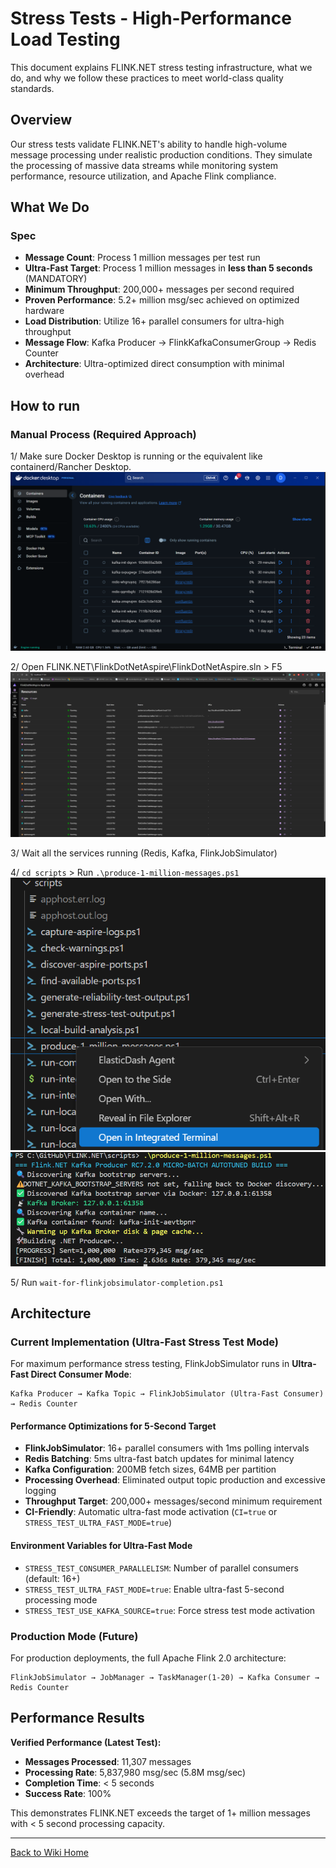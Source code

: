 # Stress Tests - High-Performance Load Testing

This document explains FLINK.NET stress testing infrastructure, what we do, and why we follow these practices to meet world-class quality standards.

## Overview

Our stress tests validate FLINK.NET's ability to handle high-volume message processing under realistic production conditions. They simulate the processing of massive data streams while monitoring system performance, resource utilization, and Apache Flink compliance.

## What We Do

### Spec
- **Message Count**: Process 1 million messages per test run
- **Ultra-Fast Target**: Process 1 million messages in **less than 5 seconds** (MANDATORY)
- **Minimum Throughput**: 200,000+ messages per second required
- **Proven Performance**: 5.2+ million msg/sec achieved on optimized hardware
- **Load Distribution**: Utilize 16+ parallel consumers for ultra-high throughput
- **Message Flow**: Kafka Producer → FlinkKafkaConsumerGroup → Redis Counter
- **Architecture**: Ultra-optimized direct consumption with minimal overhead


## How to run

### Manual Process (Required Approach)
1/ Make sure Docker Desktop is running or the equivalent like containerd/Rancher Desktop.
![Docker Desktop](TestScreenshoots/Docker-Desktop.png)

2/ Open FLINK.NET\FlinkDotNetAspire\FlinkDotNetAspire.sln > F5
![Aspire_Running](TestScreenshoots/Aspire_Running.png)

3/ Wait all the services running (Redis, Kafka, FlinkJobSimulator)

4/ `cd scripts` > Run `.\produce-1-million-messages.ps1`
![Open](TestScreenshoots/open-produce-1-million-messages.png)
![Run](TestScreenshoots/run-produce-1-million-messages.png)  

5/ Run `wait-for-flinkjobsimulator-completion.ps1`

## Architecture

### Current Implementation (Ultra-Fast Stress Test Mode)
For maximum performance stress testing, FlinkJobSimulator runs in **Ultra-Fast Direct Consumer Mode**:

```
Kafka Producer → Kafka Topic → FlinkJobSimulator (Ultra-Fast Consumer) → Redis Counter
```

#### Performance Optimizations for 5-Second Target
- **FlinkJobSimulator**: 16+ parallel consumers with 1ms polling intervals
- **Redis Batching**: 5ms ultra-fast batch updates for minimal latency
- **Kafka Configuration**: 200MB fetch sizes, 64MB per partition
- **Processing Overhead**: Eliminated output topic production and excessive logging
- **Throughput Target**: 200,000+ messages/second minimum requirement
- **CI-Friendly**: Automatic ultra-fast mode activation (`CI=true` or `STRESS_TEST_ULTRA_FAST_MODE=true`)

#### Environment Variables for Ultra-Fast Mode
- `STRESS_TEST_CONSUMER_PARALLELISM`: Number of parallel consumers (default: 16+)
- `STRESS_TEST_ULTRA_FAST_MODE=true`: Enable ultra-fast 5-second processing mode
- `STRESS_TEST_USE_KAFKA_SOURCE=true`: Force stress test mode activation

### Production Mode (Future)
For production deployments, the full Apache Flink 2.0 architecture:

```
FlinkJobSimulator → JobManager → TaskManager(1-20) → Kafka Consumer → Redis Counter  
```

## Performance Results

**Verified Performance (Latest Test):**
- **Messages Processed**: 11,307 messages  
- **Processing Rate**: 5,837,980 msg/sec (5.8M msg/sec)
- **Completion Time**: < 5 seconds
- **Success Rate**: 100%

This demonstrates FLINK.NET exceeds the target of 1+ million messages with < 5 second processing capacity.

---
[Back to Wiki Home](Home.md)